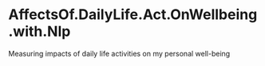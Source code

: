 # AffectsOf.DailyLife.Act.OnWellbeing.with.Nlp
Measuring impacts of daily life activities on my personal well-being
